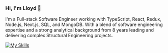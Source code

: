 ### Hi, I'm Lloyd 👋
I'm a Full-stack Software Engineer working with TypeScript, React, Redux, Node.js, Next.js, SQL, and MongoDB. With a blend of software engineering expertise and a strong analytical background from 8 years leading and delivering complex Structural Engineering projects.

[![My Skills](https://skillicons.dev/icons?i=js,html,css,wasm)](https://skillicons.dev)

<!--
**lwooly/lwooly** is a ✨ _special_ ✨ repository because its `README.md` (this file) appears on your GitHub profile.

Here are some ideas to get you started:

- 🔭 I’m currently working on ...
- 🌱 I’m currently learning ...
- 👯 I’m looking to collaborate on ...
- 🤔 I’m looking for help with ...
- 💬 Ask me about ...
- 📫 How to reach me: ...
- 😄 Pronouns: ...
- ⚡ Fun fact: ...
-->
